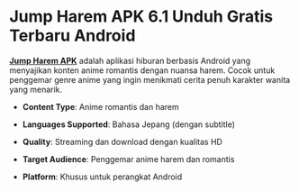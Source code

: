 ﻿# Jump Harem APK 6.1 Unduh Gratis Terbaru Android
**[Jump Harem APK](https://apkeira.com/jump-harem/)** adalah aplikasi hiburan berbasis Android yang menyajikan konten anime romantis dengan nuansa harem. Cocok untuk penggemar genre anime yang ingin menikmati cerita penuh karakter wanita yang menarik.

-   **Content Type**: Anime romantis dan harem
    
-   **Languages Supported**: Bahasa Jepang (dengan subtitle)
    
-   **Quality**: Streaming dan download dengan kualitas HD
    
-   **Target Audience**: Penggemar anime harem dan romantis
    
-   **Platform**: Khusus untuk perangkat Android
